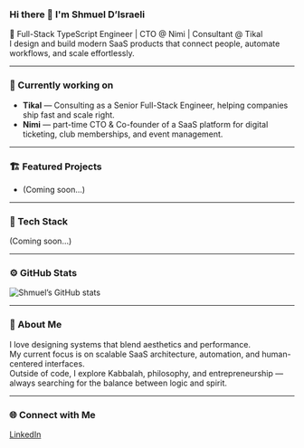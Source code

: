 ### Hi there 👋 I'm Shmuel D’Israeli

🚀 Full-Stack TypeScript Engineer | CTO @ Nimi | Consultant @ Tikal  
I design and build modern SaaS products that connect people, automate workflows, and scale effortlessly.

---

### 🧠 Currently working on
- **Tikal** — Consulting as a Senior Full-Stack Engineer, helping companies ship fast and scale right.  
- **Nimi** — part-time CTO & Co-founder of a SaaS platform for digital ticketing, club memberships, and event management.

---

### 🏗 Featured Projects
<!-- Add your top projects here -->
- (Coming soon...)

---

### 🧰 Tech Stack
<!-- Add your badges or tech list here -->
(Coming soon...)

---

### ⚙️ GitHub Stats
![Shmuel’s GitHub stats](https://github-readme-stats.vercel.app/api?username=shmueldisraeli&show_icons=true&theme=tokyonight)

---

### 🧭 About Me
I love designing systems that blend aesthetics and performance.  
My current focus is on scalable SaaS architecture, automation, and human-centered interfaces.  
Outside of code, I explore Kabbalah, philosophy, and entrepreneurship — always searching for the balance between logic and spirit.

---

### 🌐 Connect with Me
[LinkedIn](https://linkedin.com/in/shmueldisraeli)
